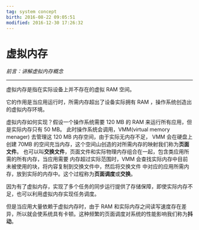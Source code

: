 ```yaml
---   
tag: system concept   
birth: 2016-08-22 09:05:51   
modified: 2016-12-30 17:26:32   
---
```

# 虚拟内存

_前言：讲解虚拟内存概念_

---


虚拟内存是指在实际设备上并不存在的虚拟 RAM 空间。

它的作用是当应用运行时，所需内存超出了设备实际拥有 RAM ，操作系统创造出的虚拟内存环境。

虚拟内存如何实现？假设一个操作系统需要 120 MB 的 RAM 来运行所有应用，但是实际内存只有 50 MB。
此时操作系统会调用，VMM(virtual memory menager) 去管理这 120 MB 内存空间，由于实际无内存不足，
VMM 会在硬盘上创建 70MB 的空间充当内存，这个空间山创造的对所需内存的映射我们称为**页面文件**。
也可以叫**交换文件**，页面文件和实际物理内存组合在一起，包含类应用所需的所有内存，当应用需要
内存超过实际范围时，VMM 会查找实际内存中目前未被使用的块，将内容复制到交换文件中，然后将交换文件
中对应的应用所需内存，放到实际的内存中。这个过程称为**页面调度**或**交换**。

因为有了虚拟内存，实现了多个任务的同步运行提供了存储保障，即使实际内存不足，也可以利用虚拟内存实现任务调度。

但是当应用大量依赖于虚拟内存时，由于 RAM 和实际内存之间读写速度存在差异，所以就会使系统具有卡顿。这种频繁的页面调度对系统的性能影响我们称为**抖动**。

